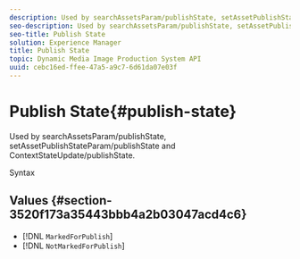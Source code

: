 ```yaml
---
description: Used by searchAssetsParam/publishState, setAssetPublishStateParam/publishState and ContextStateUpdate/publishState.
seo-description: Used by searchAssetsParam/publishState, setAssetPublishStateParam/publishState and ContextStateUpdate/publishState.
seo-title: Publish State
solution: Experience Manager
title: Publish State
topic: Dynamic Media Image Production System API
uuid: cebc16ed-ffee-47a5-a9c7-6d61da07e03f
---
```


# Publish State{#publish-state}

Used by searchAssetsParam/publishState, setAssetPublishStateParam/publishState and ContextStateUpdate/publishState.

 Syntax 

## Values {#section-3520f173a35443bbb4a2b03047acd4c6}

* [!DNL `MarkedForPublish`] 
* [!DNL `NotMarkedForPublish`]


